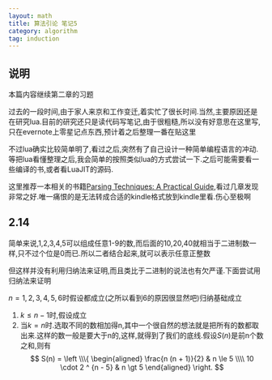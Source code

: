 ```yaml
---
layout: math
title: 算法引论 笔记5
category: algorithm
tag: induction
---
```


## 说明

本篇内容继续第二章的习题

过去的一段时间,由于家人来京和工作变迁,着实忙了很长时间.当然,主要原因还是在研究lua.目前的研究还只是读代码写笔记,由于很粗糙,所以没有好意思在这里写,只在evernote上零星记点东西,预计着之后整理一番在贴这里

不过lua确实比较简单明了,看过之后,突然有了自己设计一种简单编程语言的冲动.等把lua看懂整理之后,我会简单的按照类似lua的方式尝试一下.之后可能需要看一些编译的书,或者看LuaJIT的源码.

这里推荐一本相关的书籍[Parsing Techniques: A Practical Guide][parse guide],看过几章发现非常之好.唯一痛恨的是无法转成合适的kindle格式放到kindle里看.伤心至极啊

## 2.14

简单来说,1,2,3,4,5可以组成任意1-9的数,而后面的10,20,40就相当于二进制数一样,只不过个位是0而已.所以二者结合起来,就可以表示任意正整数

但这样并没有利用归纳法来证明,而且类比于二进制的说法也有欠严谨.下面尝试用归纳法来证明

$n = 1, 2, 3, 4, 5, 6$时假设都成立(之所以看到6的原因很显然吧)归纳基础成立

1. $k \le n - 1$时,假设成立
2. 当$k = n$时.选取不同的数相加得n,其中一个很自然的想法就是把所有的数都取出来.这样的数一般是要大于n的,这样,就得到了我们的底线.假设$S(n)$是前n个数之和,则有
$$
S(n) = 
\left
\\\{
\begin{aligned}
\frac{n (n + 1)}{2} & n \le 5 \\\\
10 \cdot 2 ^ {n  - 5} & n \gt 5
\end{aligned}
\right.
$$










































[parse guide]: http://www.amazon.com/Parsing-Techniques-Practical-Monographs-ebook/dp/B0017AMLL8/ref=zg_bs_271581011_3
